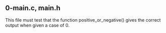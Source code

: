 ## 0-main.c, main.h
This file must test that the function positive_or_negative() gives the correct output when given a case of 0.
